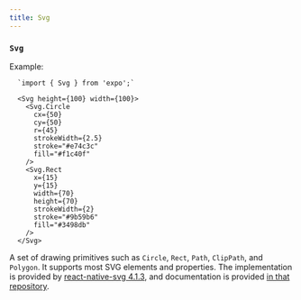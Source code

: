 ```yaml
---
title: Svg
---
```


### `Svg`

Example:

```
  `import { Svg } from 'expo';`

  <Svg height={100} width={100}>
    <Svg.Circle
      cx={50}
      cy={50}
      r={45}
      strokeWidth={2.5}
      stroke="#e74c3c"
      fill="#f1c40f"
    />
    <Svg.Rect
      x={15}
      y={15}
      width={70}
      height={70}
      strokeWidth={2}
      stroke="#9b59b6"
      fill="#3498db"
    />
  </Svg>
```

A set of drawing primitives such as `Circle`, `Rect`, `Path`, `ClipPath`, and `Polygon`. It supports most SVG elements and properties. The implementation is provided by [react-native-svg 4.1.3](https://github.com/magicismight/react-native-svg/tree/c9a64c44fcf48b57b2401925950befa3727deb24), and documentation is provided [in that repository](https://github.com/magicismight/react-native-svg/tree/c9a64c44fcf48b57b2401925950befa3727deb24).
